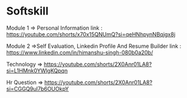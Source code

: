 # Softskill

Module 1
=> Personal Information link : https://youtube.com/shorts/x70x15QNUmQ?si=qeHNhpynNBqjgx8j

Module 2
=>Self Evaluation, Linkedin Profile And Resume Builder link : https://www.linkedin.com/in/himanshu-singh-080b0a20b/


Technology => https://youtube.com/shorts/2X0Anr01LA8?si=L1HMnk0YWlgKQpqn


Hr Question => https://youtube.com/shorts/2X0Anr01LA8?si=CGGQ9ul7b6OUOkpY

